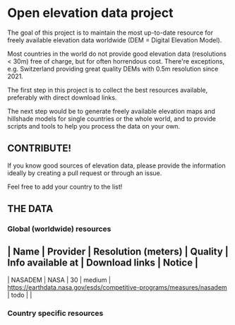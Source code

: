 # Open elevation data project

The goal of this project is to maintain the most up-to-date resource for freely available elevation data worldwide (DEM = Digital Elevation Model).

Most countries in the world do not provide good elevation data (resolutions < 30m) free of charge, but for often horrendous cost. There're exceptions, e.g. Switzerland providing great quality DEMs with 0.5m resolution since 2021.

The first step in this project is to collect the best resources available, preferably with direct download links.

The next step would be to generate freely available elevation maps and hillshade models for single countries or the whole world, and to provide scripts and tools to help you process the data on your own.

## CONTRIBUTE!

If you know good sources of elevation data, please provide the information ideally by creating a pull request or through an issue.

Feel free to add your country to the list!


## THE DATA

### Global (worldwide) resources

| Name               | Provider   | Resolution (meters)  | Quality   | Info available at    | Download links   | Notice        |
--------------------------------------------------------------------------------------------------------------------------------
| NASADEM            | NASA       | 30                   | medium    | https://earthdata.nasa.gov/esds/competitive-programs/measures/nasadem  | todo | |


### Country specific resources

